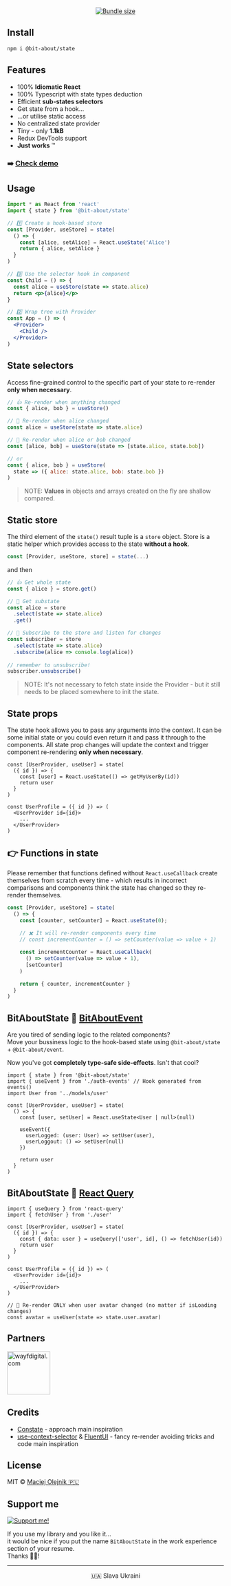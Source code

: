 <p align="center">
<img alt="" src="https://user-images.githubusercontent.com/1496580/162103874-f2fbde4b-f985-4c33-ac38-9d5d3b4ee37e.png" /><br/><br/>
<a href="https://www.npmjs.com/package/@bit-about/state"><img alt="" src="https://img.shields.io/npm/v/@bit-about/state.svg" /></a>
<a href="https://bundlephobia.com/package/@bit-about/state"><img alt="Bundle size" src="https://img.shields.io/bundlephobia/minzip/@bit-about/state?label=size" /></a>
<a href="https://codecov.io/gh/bit-about/state"><img alt="" src="https://img.shields.io/codecov/c/github/bit-about/state?token=BuGi92VqnL" /></a>
</p>

## Install

```bash
npm i @bit-about/state
```

## Features

- 100% **Idiomatic React**
- 100% Typescript with state types deduction
- Efficient **sub-states selectors**
- Get state from a hook...
- ...or utilise static access
- No centralized state provider
- Tiny - only **1.1kB**
- Redux DevTools support
- **Just works** ™

### ➡️ [Check demo](https://bit-about.github.io/state/)

## Usage

```jsx
import * as React from 'react'
import { state } from '@bit-about/state'

// 1️⃣ Create a hook-based store
const [Provider, useStore] = state(
  () => {
    const [alice, setAlice] = React.useState('Alice')
    return { alice, setAlice }
  }
)

// 3️⃣ Use the selector hook in component
const Child = () => {
  const alice = useStore(state => state.alice)
  return <p>{alice}</p>
}

// 2️⃣ Wrap tree with Provider
const App = () => (
  <Provider>
    <Child />
  </Provider>
)
```

## State selectors

Access fine-grained control to the specific part of your state to re-render **only when necessary**.

```jsx
// 👍 Re-render when anything changed
const { alice, bob } = useStore()

// 💪 Re-render when alice changed
const alice = useStore(state => state.alice)

// 🤌 Re-render when alice or bob changed
const [alice, bob] = useStore(state => [state.alice, state.bob])

// or
const { alice, bob } = useStore( 
  state => ({ alice: state.alice, bob: state.bob }) 
)
```

> NOTE: **Values** in objects and arrays created on the fly are shallow compared.

## Static store

The third element of the `state()` result tuple is a `store` object. Store is a static helper which provides access to the state **without a hook**.

```jsx
const [Provider, useStore, store] = state(...)
```

and then
```jsx
// 👍 Get whole state
const { alice } = store.get()

// 💪 Get substate
const alice = store
  .select(state => state.alice)
  .get()

// 🤌 Subscribe to the store and listen for changes
const subscriber = store
  .select(state => state.alice)
  .subscribe(alice => console.log(alice))
  
// remember to unsubscribe!
subscriber.unsubscribe()
```

> NOTE: It's not necessary to fetch state inside the Provider - but it still needs to be placed somewhere to init the state.

## State props

The state hook allows you to pass any arguments into the context. It can be some initial state or you could even return it and pass it through to the components. All state prop changes will update the context and trigger component re-rendering **only when necessary**.

```tsx
const [UserProvider, useUser] = state(
  ({ id }) => {
    const [user] = React.useState(() => getMyUserBy(id))
    return user
  }
)

const UserProfile = ({ id }) => (
  <UserProvider id={id}>
    ...
  </UserProvider>
)
```

## 👉 Functions in state

Please remember that functions defined without `React.useCallback` create themselves from scratch every time - which results in incorrect comparisons and components think the state has changed so they re-render themselves.

```jsx
const [Provider, useStore] = state(
  () => {
    const [counter, setCounter] = React.useState(0);
   
    // ✖️ It will re-render components every time
    // const incrementCounter = () => setCounter(value => value + 1)

    const incrementCounter = React.useCallback(
      () => setCounter(value => value + 1),
      [setCounter]
    )

    return { counter, incrementCounter }
  }
)
```

## BitAboutState 💛 [BitAboutEvent](https://github.com/bit-about/event)

Are you tired of sending logic to the related components?<br />
Move your bussiness logic to the hook-based state using `@bit-about/state` + `@bit-about/event`.<br />

Now you've got **completely type-safe side-effects**. Isn't that cool?

```tsx
import { state } from '@bit-about/state'
import { useEvent } from './auth-events' // Hook generated from events()
import User from '../models/user'

const [UserProvider, useUser] = state(
  () => {
    const [user, setUser] = React.useState<User | null>(null)
    
    useEvent({
      userLogged: (user: User) => setUser(user),
      userLoggout: () => setUser(null)
    })
    
    return user
  }
)
```

## BitAboutState 💛 [React Query](https://github.com/tannerlinsley/react-query)

```tsx
import { useQuery } from 'react-query'
import { fetchUser } from './user'

const [UserProvider, useUser] = state(
  ({ id }) => {
    const { data: user } = useQuery(['user', id], () => fetchUser(id))
    return user
  }
)

const UserProfile = ({ id }) => (
  <UserProvider id={id}>
    ...
  </UserProvider>
)

// 🧠 Re-render ONLY when user avatar changed (no matter if isLoading changes)
const avatar = useUser(state => state.user.avatar)
```

## Partners  
<a href="https://www.wayfdigital.com/"><img alt="wayfdigital.com" width="100" height="100" src="https://user-images.githubusercontent.com/1496580/161037415-0503f763-a60b-4d40-af9f-95d1304fa486.png"/></a>

## Credits
- [Constate](https://github.com/diegohaz/constate) - approach main inspiration
- [use-context-selector](https://github.com/dai-shi/use-context-selector) & [FluentUI](https://github.com/microsoft/fluentui) - fancy re-render avoiding tricks and code main inspiration

## License
MIT © [Maciej Olejnik 🇵🇱](https://github.com/Gareneye)

## Support me 

<a href="https://github.com/sponsors/Gareneye"><img alt="Support me!" src="https://img.shields.io/badge/github.com-Support%20me!-green"/></a>

If you use my library and you like it...<br />
it would be nice if you put the name `BitAboutState` in the work experience section of your resume.<br />
Thanks 🙇🏻! 


---
<p align="center">🇺🇦 Slava Ukraini</p>
